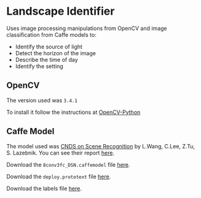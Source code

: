 # Landscape Identifier

Uses image processing manipulations from OpenCV and image classification from Caffe models to:
- Identify the source of light
- Detect the horizon of the image
- Describe the time of day
- Identify the setting

## OpenCV

The version used was `3.4.1` 

To install it follow the instructions at [OpenCV-Python](https://pypi.org/project/opencv-python/)

## Caffe Model
The model used was [CNDS on Scene Recognition](https://github.com/BVLC/caffe/wiki/Model-Zoo#places_cnds_models-on-scene-recognition) by L.Wang, C.Lee, Z.Tu, S. Lazebnik. You can see their report [here](http://arxiv.org/pdf/1505.02496.pdf).

Download the `8conv3fc_DSN.caffemodel` file [here](https://drive.google.com/file/d/0B_s0NuQ5DMW_SUZCOUV2amY3ZkU/view?usp=sharing).

Download the `deploy.prototext` file [here](https://raw.githubusercontent.com/lwwang/Places_CNDS_model/master/deploy.prototxt).

Download the labels file [here](http://places.csail.mit.edu/IndoorOutdoor_places205.csv).
